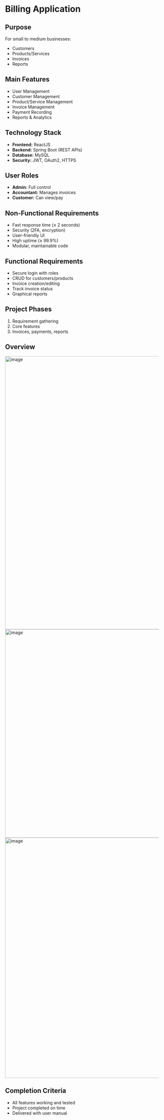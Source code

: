 # Billing Application

## Purpose
For small to medium businesses:
- Customers
- Products/Services
- Invoices
- Reports

## Main Features
- User Management
- Customer Management
- Product/Service Management
- Invoice Management
- Payment Recording
- Reports & Analytics

## Technology Stack
- **Frontend:** ReactJS
- **Backend:** Spring Boot (REST APIs)
- **Database:** MySQL
- **Security:** JWT, OAuth2, HTTPS

## User Roles
- **Admin:** Full control
- **Accountant:** Manages invoices
- **Customer:** Can view/pay

## Non-Functional Requirements
- Fast response time (≤ 2 seconds)
- Security (2FA, encryption)
- User-friendly UI
- High uptime (≥ 99.9%)
- Modular, maintainable code

## Functional Requirements
- Secure login with roles
- CRUD for customers/products
- Invoice creation/editing
- Track invoice status
- Graphical reports

## Project Phases
1. Requirement gathering
2. Core features
3. Invoices, payments, reports

## Overview 
<img width="1903" height="891" alt="image" src="https://github.com/user-attachments/assets/5856ae2d-5618-4009-b906-e911d68aeda7" />
<img width="712" height="680" alt="image" src="https://github.com/user-attachments/assets/cf62f836-829e-438c-9b4d-22d9c31393ab" />
<img width="647" height="784" alt="image" src="https://github.com/user-attachments/assets/ba240e42-5a26-4fd4-8154-bec0841b626d" />


## Completion Criteria
- All features working and tested
- Project completed on time
- Delivered with user manual
